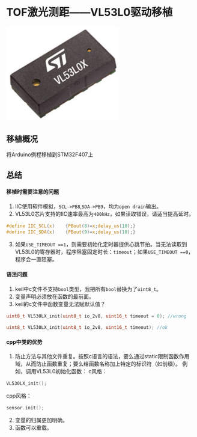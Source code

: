 # TOF激光测距——VL53L0驱动移植
<div align=left><img src="https://github.com/Potatotatotato/STM32-SensorDevicePorting/blob/master/TOF_LASER_VL53L0X/VL53L0X.jpg" width = 300></div>

## 移植概况
将Arduino例程移植到STM32F407上
## 总结
#### 移植时需要注意的问题
1. IIC使用软件模拟，`SCL->PB8`,`SDA->PB9`，均为`open drain`输出。
2. VL53L0芯片支持的IIC速率最高为`400kHz`，如果读取错误，请适当提高延时。
```c
#define IIC_SCL(x)    {PBout(8)=x;delay_us(10);}
#define IIC_SDA(x)    {PBout(9)=x;delay_us(10);}
```
3. 如果`USE_TIMEOUT ==1`，则需要初始化定时器提供心跳节拍。当无法读取到VL53L0的寄存器时，程序阻塞固定时长：`timeout`；如果`USE_TIMEOUT ==0`，程序会一直阻塞。
#### 语法问题
1. keil中c文件不支持`bool`类型，我把所有`bool`替换为了`uint8_t`。
2. 变量声明必须放在函数的最前面。
3. keil的c文件中函数变量无法赋默认值？
```c
uint8_t VL530LX_init(uint8_t io_2v8, uint16_t timeout = 0); //wrong
```
```c
uint8_t VL530LX_init(uint8_t io_2v8, uint16_t timeout); //ok
```
#### cpp中类的优势
1. 防止方法与其他文件重复。按照c语言的语法，要么通过static限制函数作用域，从而防止函数重复；要么给函数名称加上特定的标识符（如前缀）。
例如，调用VL53L0初始化函数：
c风格：
```c
VL530LX_init();
```
cpp风格：
```cpp
sensor.init();
```
2. 变量的归属更加明确。 
3. 函数可以重载。
